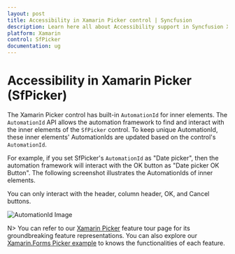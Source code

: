 ```yaml
---
layout: post
title: Accessibility in Xamarin Picker control | Syncfusion
description: Learn here all about Accessibility support in Syncfusion Xamarin Picker (SfPicker) control and more.
platform: Xamarin
control: SfPicker
documentation: ug
---
```


# Accessibility in Xamarin Picker (SfPicker)

The Xamarin Picker control has built-in `AutomationId` for inner elements. The `AutomationId` API allows the automation framework to find and interact with the inner elements of the `SfPicker` control. To keep unique AutomationId, these inner elements' AutomationIds are updated based on the control's `AutomationId`. 

For example, if you set SfPicker's `AutomationId` as "Date picker", then the automation framework will interact with the OK button as "Date picker OK Button". The following screenshot illustrates the AutomationIds of inner elements. 

You can only interact with the header, column header, OK, and Cancel buttons.

![AutomationId Image](images/AutomationId.png)

N> You can refer to our [Xamarin Picker](https://www.syncfusion.com/xamarin-ui-controls/xamarin-picker) feature tour page for its groundbreaking feature representations. You can also explore our [Xamarin.Forms Picker example](https://github.com/syncfusion/xamarin-demos/tree/master/Forms/Picker) to knows the functionalities of each feature.